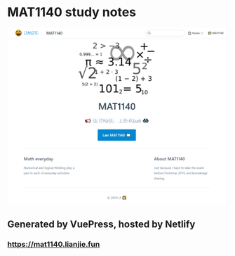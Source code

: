 # MAT1140 study notes
![mat1140](https://raw.githubusercontent.com/lianjief/vue_mat1140/master/docs/mat1140/home.png)
## Generated by VuePress, hosted by Netlify
### https://mat1140.lianjie.fun